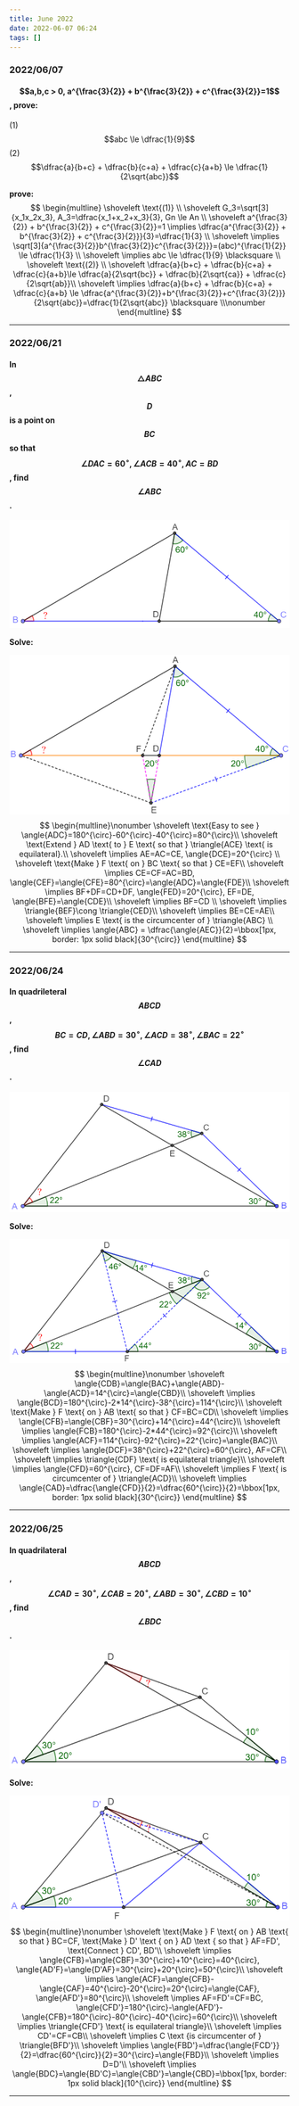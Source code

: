 ```yaml
---
title: June 2022
date: 2022-06-07 06:24
tags: []
---
```


### 2022/06/07

#### $$a,b,c > 0, a^{\frac{3}{2}} + b^{\frac{3}{2}} + c^{\frac{3}{2}}=1$$, prove:

(1) $$abc \le \dfrac{1}{9}$$
(2) $$\dfrac{a}{b+c} + \dfrac{b}{c+a} + \dfrac{c}{a+b} \le \dfrac{1}{2\sqrt{abc}}$$

**prove:**
$$
\begin{multline}
\shoveleft \text{(1)} \\
\shoveleft G_3=\sqrt[3]{x_1x_2x_3}, A_3=\dfrac{x_1+x_2+x_3}{3}, Gn \le An \\
\shoveleft a^{\frac{3}{2}} + b^{\frac{3}{2}} + c^{\frac{3}{2}}=1 \implies \dfrac{a^{\frac{3}{2}} + b^{\frac{3}{2}} + c^{\frac{3}{2}}}{3}=\dfrac{1}{3} \\
\shoveleft \implies \sqrt[3]{a^{\frac{3}{2}}b^{\frac{3}{2}}c^{\frac{3}{2}}}=(abc)^{\frac{1}{2}} \le \dfrac{1}{3} \\
\shoveleft \implies abc \le \dfrac{1}{9} \blacksquare \\
\shoveleft \text{(2)} \\
\shoveleft \dfrac{a}{b+c} + \dfrac{b}{c+a} + \dfrac{c}{a+b}\le \dfrac{a}{2\sqrt{bc}} + \dfrac{b}{2\sqrt{ca}} + \dfrac{c}{2\sqrt{ab}}\\
\shoveleft \implies \dfrac{a}{b+c} + \dfrac{b}{c+a} + \dfrac{c}{a+b} \le \dfrac{a^{\frac{3}{2}}+b^{\frac{3}{2}}+c^{\frac{3}{2}}}{2\sqrt{abc}}=\dfrac{1}{2\sqrt{abc}} \blacksquare \\\nonumber
\end{multline}
$$

---

### 2022/06/21

#### In $$\triangle{ABC}$$, $$D$$ is a point on $$BC$$ so that $$\angle{DAC}=60^{\circ}, \angle{ACB}=40^{\circ}, AC=BD$$, find $$\angle{ABC}$$.

![image-20220621195654015](/assets/images/2022/image-20220621195618779.png)

**Solve:**

![image-20220621205710051](/assets/images/2022/image-20220621205710051.png)
$$
\begin{multline}\nonumber
\shoveleft \text{Easy to see } \angle{ADC}=180^{\circ}-60^{\circ}-40^{\circ}=80^{\circ}\\
\shoveleft \text{Extend } AD \text{ to } E \text{ so that } \triangle{ACE} \text{ is equilateral}.\\
\shoveleft \implies AE=AC=CE, \angle{DCE}=20^{\circ} \\
\shoveleft \text{Make } F \text{ on } BC \text{ so that } CE=EF\\
\shoveleft \implies CE=CF=AC=BD, \angle{CEF}=\angle{CFE}=80^{\circ}=\angle{ADC}=\angle{FDE}\\
\shoveleft \implies BF+DF=CD+DF, \angle{FED}=20^{\circ}, EF=DE, \angle{BFE}=\angle{CDE}\\
\shoveleft \implies BF=CD \\
\shoveleft \implies \triangle{BEF}\cong \triangle{CED}\\
\shoveleft \implies BE=CE=AE\\
\shoveleft \implies E \text{ is the circumcenter of } \triangle{ABC} \\
\shoveleft \implies \angle{ABC} = \dfrac{\angle{AEC}}{2}=\bbox[1px, border: 1px solid black]{30^{\circ}}
\end{multline}
$$

---

### 2022/06/24

#### In quadrileteral $$ABCD$$, $$BC=CD, \angle{ABD}=30^{\circ}, \angle{ACD}=38^{\circ}, \angle{BAC}=22^{\circ}$$, find $$\angle{CAD}$$.

![image-20220624194446989](/assets/images/2022/image-20220624194446989.png)

**Solve:**

![image-20220624194334651](/assets/images/2022/image-20220624194334651.png)
$$
\begin{multline}\nonumber
\shoveleft \angle{CDB}=\angle{BAC}+\angle{ABD}-\angle{ACD}=14^{\circ}=\angle{CBD}\\
\shoveleft \implies \angle{BCD}=180^{\circ}-2*14^{\circ}-38^{\circ}=114^{\circ}\\
\shoveleft \text{Make } F \text{ on } AB \text{ so that } CF=BC=CD\\
\shoveleft \implies \angle{CFB}=\angle{CBF}=30^{\circ}+14^{\circ}=44^{\circ}\\
\shoveleft \implies \angle{FCB}=180^{\circ}-2*44^{\circ}=92^{\circ}\\
\shoveleft \implies \angle{ACF}=114^{\circ}-92^{\circ}=22^{\circ}=\angle{BAC}\\
\shoveleft \implies \angle{DCF}=38^{\circ}+22^{\circ}=60^{\circ}, AF=CF\\
\shoveleft \implies \triangle{CDF} \text{ is equilateral triangle}\\
\shoveleft \implies \angle{CFD}=60^{\circ}, CF=DF=AF\\
\shoveleft \implies F \text{ is circumcenter of } \triangle{ACD}\\
\shoveleft \implies \angle{CAD}=\dfrac{\angle{CFD}}{2}=\dfrac{60^{\circ}}{2}=\bbox[1px, border: 1px solid black]{30^{\circ}}
\end{multline}
$$

---

### 2022/06/25

#### In quadrilateral $$ABCD$$, $$\angle{CAD}=30^{\circ}, \angle{CAB}=20^{\circ}, \angle{ABD}=30^{\circ}, \angle{CBD}=10^{\circ}$$, find $$\angle{BDC}$$.

![image-20220625041914354](/assets/images/2022/image-20220625041914354.png)

**Solve:**

![image-20220625041826709](/assets/images/2022/image-20220625041826709.png)
$$
\begin{multline}\nonumber
\shoveleft \text{Make } F \text{ on } AB \text{ so that } BC=CF, \text{Make } D' \text { on } AD \text { so that } AF=FD', \text{Connect } CD', BD'\\
\shoveleft \implies \angle{CFB}=\angle{CBF}=30^{\circ}+10^{\circ}=40^{\circ}, \angle{AD'F}=\angle{D'AF}=30^{\circ}+20^{\circ}=50^{\circ}\\
\shoveleft \implies \angle{ACF}=\angle{CFB}-\angle{CAF}=40^{\circ}-20^{\circ}=20^{\circ}=\angle{CAF}, \angle{AFD'}=80^{\circ}\\
\shoveleft \implies AF=FD'=CF=BC, \angle{CFD'}=180^{\circ}-\angle{AFD'}-\angle{CFB}=180^{\circ}-80^{\circ}-40^{\circ}=60^{\circ}\\
\shoveleft \implies \triangle{CFD'} \text{ is equilateral triangle}\\
\shoveleft \implies CD'=CF=CB\\
\shoveleft \implies C \text {is circumcenter of } \triangle{BFD'}\\
\shoveleft \implies \angle{FBD'}=\dfrac{\angle{FCD'}}{2}=\dfrac{60^{\circ}}{2}=30^{\circ}=\angle{FBD}\\
\shoveleft \implies D=D'\\
\shoveleft \implies \angle{BDC}=\angle{BD'C}=\angle{CBD'}=\angle{CBD}=\bbox[1px, border: 1px solid black]{10^{\circ}}
\end{multline}
$$

---

